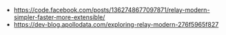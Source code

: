 - https://code.facebook.com/posts/1362748677097871/relay-modern-simpler-faster-more-extensible/
- https://dev-blog.apollodata.com/exploring-relay-modern-276f5965f827

